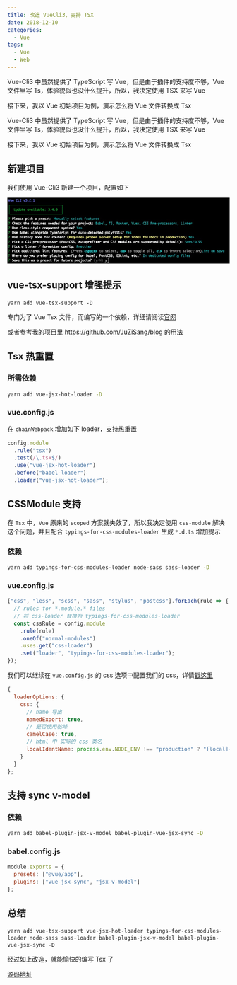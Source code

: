 ```yaml
---
title: 改造 VueCli3，支持 TSX
date: 2018-12-10
categories:
  - Vue
tags:
  - Vue
  - Web
---
```


Vue-Cli3 中虽然提供了 TypeScript 写 Vue，但是由于插件的支持度不够，Vue 文件里写 Ts，体验貌似也没什么提升，所以，我决定使用 TSX 来写 Vue

接下来，我以 Vue 初始项目为例，演示怎么将 Vue 文件转换成 Tsx

<!--more-->

Vue-Cli3 中虽然提供了 TypeScript 写 Vue，但是由于插件的支持度不够，Vue 文件里写 Ts，体验貌似也没什么提升，所以，我决定使用 TSX 来写 Vue

接下来，我以 Vue 初始项目为例，演示怎么将 Vue 文件转换成 Tsx

## 新建项目

我们使用 Vue-Cli3 新建一个项目，配置如下

![image](/images/改造VueCli3，支持TSX/vue-cli-options.png)

## vue-tsx-support 增强提示

```
yarn add vue-tsx-support -D
```

专门为了 Vue Tsx 文件，而编写的一个依赖，详细请阅读[官网](https://github.com/wonderful-panda/vue-tsx-support)

或者参考我的项目里 https://github.com/JuZiSang/blog 的用法

## Tsx 热重置

### 所需依赖

```bash
yarn add vue-jsx-hot-loader -D
```

### vue.config.js

在 `chainWebpack` 增加如下 loader，支持热重置

```js
config.module
  .rule("tsx")
  .test(/\.tsx$/)
  .use("vue-jsx-hot-loader")
  .before("babel-loader")
  .loader("vue-jsx-hot-loader");
```

## CSSModule 支持

在 `Tsx` 中，`Vue` 原来的 `scoped` 方案就失效了，所以我决定使用 `css-module` 解决这个问题，并且配合 `typings-for-css-modules-loader` 生成 `*.d.ts` 增加提示

### 依赖

```bash
yarn add typings-for-css-modules-loader node-sass sass-loader -D
```

### vue.config.js

```js
["css", "less", "scss", "sass", "stylus", "postcss"].forEach(rule => {
  // rules for *.module.* files
  // 将 css-loader 替换为 typings-for-css-modules-loader
  const cssRule = config.module
    .rule(rule)
    .oneOf("normal-modules")
    .uses.get("css-loader")
    .set("loader", "typings-for-css-modules-loader");
});
```

我们可以继续在 `vue.config.js` 的 css 选项中配置我们的 css，详情[戳这里](https://cli.vuejs.org/zh/config/#css-modules)

```js
{
  loaderOptions: {
    css: {
      // name 导出
      namedExport: true,
      // 是否使用驼峰
      camelCase: true,
      // html 中 实际的 css 类名
      localIdentName: process.env.NODE_ENV !== "production" ? "[local]-[hash:base64:5]" : "[hash:base64:5]"
    }
  }
};
```

## 支持 sync v-model

### 依赖

```bash
yarn add babel-plugin-jsx-v-model babel-plugin-vue-jsx-sync -D
```

### babel.config.js

```js
module.exports = {
  presets: ["@vue/app"],
  plugins: ["vue-jsx-sync", "jsx-v-model"]
};
```

## 总结

```
yarn add vue-tsx-support vue-jsx-hot-loader typings-for-css-modules-loader node-sass sass-loader babel-plugin-jsx-v-model babel-plugin-vue-jsx-sync -D
```

经过如上改造，就能愉快的编写 Tsx 了

[源码地址](https://github.com/JuZiSang/vue-tsx-template)